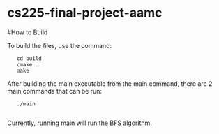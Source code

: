 # cs225-final-project-aamc

#How to Build

To build the files, use the command:
```mkdir build
   cd build
   cmake ..
   make
```
    
After building the main executable from the main command, there are 2 main commands that can be run:
```./tests
   ./main
   
```
   
Currently, running main will run the BFS algorithm.
